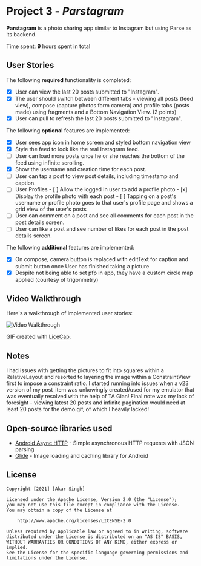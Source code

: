 # Project 3 - *Parstagram*

**Parstagram** is a photo sharing app similar to Instagram but using Parse as its backend.

Time spent: **9** hours spent in total

## User Stories

The following **required** functionality is completed:

- [x] User can view the last 20 posts submitted to "Instagram".
- [x] The user should switch between different tabs - viewing all posts (feed view), compose (capture photos form camera) and profile tabs (posts made) using fragments and a Bottom Navigation View. (2 points)
- [x] User can pull to refresh the last 20 posts submitted to "Instagram".

The following **optional** features are implemented:

- [x] User sees app icon in home screen and styled bottom navigation view
- [x] Style the feed to look like the real Instagram feed.
- [ ] User can load more posts once he or she reaches the bottom of the feed using infinite scrolling.
- [x] Show the username and creation time for each post.
- [ ] User can tap a post to view post details, including timestamp and caption.
- [ ] User Profiles
      - [ ] Allow the logged in user to add a profile photo
      - [x] Display the profile photo with each post
      - [ ] Tapping on a post's username or profile photo goes to that user's profile page and shows a grid view of the user's posts 
- [ ] User can comment on a post and see all comments for each post in the post details screen.
- [ ] User can like a post and see number of likes for each post in the post details screen.

The following **additional** features are implemented:

- [x] On compose, camera button is replaced with editText for caption and submit button once User has finished taking a picture
- [x] Despite not being able to set pfp in app, they have a custom circle map applied (courtesy of trigonmetry)

## Video Walkthrough

Here's a walkthrough of implemented user stories:

<img src='https://submissions.us-east-1.linodeobjects.com/android_university/jJwfSEye.gif' title='Video Walkthrough' width='' alt='Video Walkthrough'/>

GIF created with [LiceCap](http://www.cockos.com/licecap/).

## Notes

I had issues with getting the pictures to fit into squares within a RelativeLayout
and resorted to layering the image within a ConstraintView first to impose a 
constraint ratio.
I started running into issues when a v23 version of my post_item was unkowingly
created/used for my emulator that was eventually resolved with the help of TA Gian!
Final note was my lack of foresight - viewing latest 20 posts and infinite 
pagination would need at least 20 posts for the demo.gif, of which I heavily 
lacked!

## Open-source libraries used

- [Android Async HTTP](https://github.com/codepath/CPAsyncHttpClient) - Simple asynchronous HTTP requests with JSON parsing
- [Glide](https://github.com/bumptech/glide) - Image loading and caching library for Android

## License

    Copyright [2021] [Akar Singh]

    Licensed under the Apache License, Version 2.0 (the "License");
    you may not use this file except in compliance with the License.
    You may obtain a copy of the License at

        http://www.apache.org/licenses/LICENSE-2.0

    Unless required by applicable law or agreed to in writing, software
    distributed under the License is distributed on an "AS IS" BASIS,
    WITHOUT WARRANTIES OR CONDITIONS OF ANY KIND, either express or implied.
    See the License for the specific language governing permissions and
    limitations under the License.
